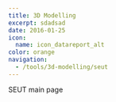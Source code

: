 ```yaml
---
title: 3D Modelling
excerpt: sdadsad
date: 2016-01-25
icon:
  name: icon_datareport_alt
color: orange
navigation:
  - /tools/3d-modelling/seut
---
```


SEUT main page